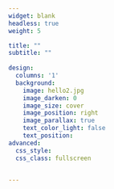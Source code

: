 ```yaml
---
widget: blank
headless: true
weight: 5

title: ""
subtitle: ""
    
design:
  columns: '1'
  background:
    image: hello2.jpg
    image_darken: 0
    image_size: cover
    image_position: right
    image_parallax: true
    text_color_light: false
    text_position: 
advanced:
  css_style:
  css_class: fullscreen


---
```

